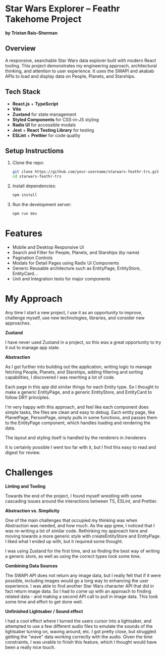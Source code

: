 # Star Wars Explorer – Feathr Takehome Project  
**by Tristan Rais-Sherman**

## Overview  
A responsive, searchable Star Wars data explorer built with modern React tooling. This project demonstrates my engineering approach, architectural thinking, and attention to user experience. It uses the SWAPI and akabab APIs to load and display data on People, Planets, and Starships.

## Tech Stack  

- **React.js** + **TypeScript**
- **Vite**
- **Zustand** for state management
- **Styled Components** for CSS-in-JS styling
- **Radix UI** for accessible modals
- **Jest** + **React Testing Library** for testing
- **ESLint** + **Prettier** for code quality

## Setup Instructions  

1. Clone the repo:  
   ```bash
   git clone https://github.com/your-username/starwars-feathr-trs.git
   cd starwars-feathr-trs
   ```

2. Install dependencies:  
   ```bash 
   npm install
   ```

3. Run the development server:  
   ```bash
   npm run dev
   ```

# Features

- Mobile and Desktop Responsive UI
- Search and Filter for People, Planets, and Starships (by name)
- Pagination Controls
- Modals for Detail Pages using Radix UI Components
- Generic Reusable architecture such as EntityPage, EntityStore, EntityCard...
- Unit and Integration tests for major components

# My Approach

Any time I start a new project, I use it as an opportunity to improve, challenge myself, use new technologies, libraries, and consider new approaches.

**Zustand**  

I have never used Zustand in a project, so this was a great opportunity to try it out to manage app state.

**Abstraction**

As I got further into building out the application, writing logic to manage fetching People, Planets, and Starships, adding filtering and sorting capabilities, I discovered I was rewriting a lot of code.

Each page in this app did similar things for each Entity type. So I thought to make a generic EntityPage, and a generic EntityStore, and EntityCard to follow DRY principles.

I'm very happy with this approach, and feel like each component does simple tasks, the files are clean and easy to debug. Each entity page, like PlanetPage, PersonPage, simply pulls in some functions, and passes them to the EntityPage component, which handles loading and rendering the data.

The layout and styling itself is handled by the renderers in /renderers

It is certainly possible I went too far with it, but I find this easy to read and digest for review.

# Challenges 

**Linting and Tooling** 

Towards the end of the project, I found myself wrestling with some cascading issues around the interactions between TS, ESLint, and Prettier.

**Abstraction vs. Simplicity**  

One of the main challenges that occupied my thinking was when Abstraction was needed, and how much. As the app grew, I noticed that I was re-writing a lot of similar code. Rethinking my approach here and moving towards a more generic style with createEntityStore and EntityPage. I liked what I ended up with, but it required some thought. 

I was using Zustand for the first time, and so finding the best way of writing a generic store, as well as using the correct types took some time. 

**Combining Data Sources**  
  
The SWAPI API does not return any image data, but I really felt that if it were possible, including images would go a long way to enhancing the user experience. I was able to find another Star Wars character API that did in fact return image data. So I had to come up with an approach to finding related data - and making a second API call to pull in image data. This took some time and effort to get done well. 

**Unfinished Lightsaber / Sound effect** 

I had a cool effect where I turned the users cursor into a lightsaber, and attempted to use a few different audio files to emulate the sounds of the lightsaber turning on, waving around, etc. I got pretty close, but struggled getting the "wave" data working correctly with the audio. Given the time constraints, I was unable to finish this feature, which I thought would have been a really nice touch.
